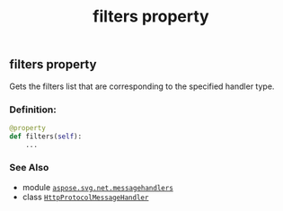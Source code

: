 ﻿---
title: filters property
second_title: Aspose.SVG for Python via .NET API References
description: 
type: docs
weight: 40
url: /python-net/aspose.svg.net.messagehandlers/httpprotocolmessagehandler/filters/
is_root: false
---

## filters property


Gets the filters list that are corresponding to the specified handler type.
### Definition:
```python
@property
def filters(self):
    ...
```

### See Also
* module [`aspose.svg.net.messagehandlers`](../../)
* class [`HttpProtocolMessageHandler`](/svg/python-net/aspose.svg.net.messagehandlers/httpprotocolmessagehandler)
